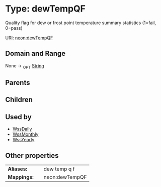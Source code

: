 
# Type: dewTempQF


Quality flag for dew or frost point temperature summary statistics (1=fail, 0=pass)

URI: [neon:dewTempQF](https://data.neonscience.org/dewTempQF)


## Domain and Range

None ->  <sub>OPT</sub> [String](types/String.md)

## Parents


## Children


## Used by

 * [WssDaily](WssDaily.md)
 * [WssMonthly](WssMonthly.md)
 * [WssYearly](WssYearly.md)

## Other properties

|  |  |  |
| --- | --- | --- |
| **Aliases:** | | dew temp q f |
| **Mappings:** | | neon:dewTempQF |

